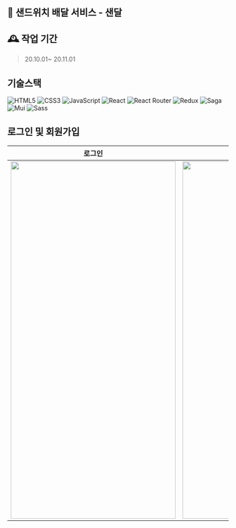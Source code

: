 ## 🥙 샌드위치 배달 서비스 - 샌달

## 🕰 작업 기간

> 20.10.01~ 20.11.01

## 기술스택

![HTML5](https://img.shields.io/badge/html5-%23E34F26.svg?style=for-the-badge&logo=html5&logoColor=white)
![CSS3](https://img.shields.io/badge/css3-%231572B6.svg?style=for-the-badge&logo=css3&logoColor=white)
![JavaScript](https://img.shields.io/badge/javascript-%23323330.svg?style=for-the-badge&logo=javascript&logoColor=%23F7DF1E)
![React](https://img.shields.io/badge/react-%2320232a.svg?style=for-the-badge&logo=react&logoColor=%2361DAFB)
![React Router](https://img.shields.io/badge/React_Router-CA4245?style=for-the-badge&logo=react-router&logoColor=white)
![Redux](https://img.shields.io/badge/redux-%23593d88.svg?style=for-the-badge&logo=redux&logoColor=white)
![Saga](https://img.shields.io/badge/SAGA-999999?style=for-the-badge&logo=redux-saga&logoColor=white)
![Mui](https://img.shields.io/badge/-Mui-0077ff?style=for-the-badge&logo=ant-design&logoColor=white)
![Sass](https://img.shields.io/badge/Sass-CC6699?style=for-the-badge&logo=sass&logoColor=white)

## 로그인 및 회원가입

|                                                                        로그인                                                                        |                                                                       회원가입                                                                       |
| :--------------------------------------------------------------------------------------------------------------------------------------------------: | :--------------------------------------------------------------------------------------------------------------------------------------------------: |
| <img src="https://user-images.githubusercontent.com/40492343/144026718-22b80467-4687-47f3-a5c9-5541c9dcd6ad.png" width="375px" height="812px"></img> | <img src="https://user-images.githubusercontent.com/40492343/144027023-c20f9b69-b7ac-4f9f-a647-f5615040edd0.png" width="375px" height="812px"></img> |
